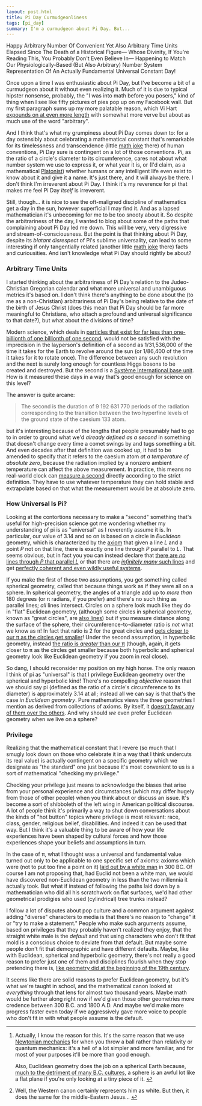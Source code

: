 ```yaml
---
layout: post.html
title: Pi Day Curmudgeonliness
tags: [pi_day]
summary: I'm a curmudgeon about Pi Day. But...
---
```


Happy Arbitrary Number Of Convenient Yet Also Arbitrary Time Units Elapsed
Since The Death of a Historical Figure—
Whose Divinity, If You're Reading This, You Probably Don't Even Believe In—
Happening to Match Our Physiologically-Based (But Also Arbitrary)
Number System Representation Of
An Actually Fundamental Universal Constant
Day!

Once upon a time
I was enthusiastic about Pi Day,
but I've become a bit of a curmudgeon about it
without even realizing it.
Much of it is due to typical hipster nonsense, probably,
the "I was into math before you posers," kind of thing
when I see like fifty pictures of pies pop up on my Facebook wall.
But my first paragraph sums up my more palatable reason,
which Vi Hart [expounds on at even more length](https://www.youtube.com/watch?v=2E9m6yDEIj8)
with somewhat more verve
but about as much use of the word "arbitrary".

And I think that's what my grumpiness about Pi Day comes down to:
for a day ostensibly about celebrating a mathematical constant
that's remarkable for its timelessness and transcendence
(little [math joke](http://en.wikipedia.org/wiki/Transcendental_number) there)
of human conventions,
Pi Day sure is contingent on a lot of those conventions.
Pi, as the ratio of a circle's diameter to its circumference,
cares not about what number system we use to express it,
or what year it is, or
(I'd claim, as a mathematical [Platonist](http://en.wikipedia.org/wiki/Philosophy_of_mathematics#Platonism))
whether humans or any intelligent life even exist
to know about it and give it a name.
It's just there, and it will always be there.
I don't think I'm irreverent about Pi Day.
I think it's my reverence for pi that makes me feel Pi Day *itself* is irreverent.

Still, though...
it is nice to see the oft-maligned discipline of mathematics get a day in the sun,
however superficial I may find it.
And as a lapsed mathematician
it's unbecoming for me to be too snooty about it.
So despite the arbitrariness of the day,
I wanted to blog about some of the paths that complaining about Pi Day led me down.
This will be very, very digressive and stream-of-consciousness.
But the point is that thinking about Pi Day,
despite its *blatant disrespect* of Pi's sublime universality,
can lead to some interesting
if only tangentially related
(another little [math joke](http://en.wikipedia.org/wiki/Tangent_lines_to_circles) there)
facts and curiousities.
And isn't knowledge what Pi Day should rightly be about?

### Arbitrary Time Units

I started thinking about the arbitrariness of Pi Day's relation to the Judeo-Christian Gregorian calendar
and what more universal and unambiguous metrics it's based on.
I don't think there's anything to be done about the
(to me as a non-Christian)
arbitrariness of Pi Day's being relative to the date of the birth of Jesus Christ
(does this mean that Pi Day should be far more meaningful to Christians,
who attach a profound and universal significance to that date?),
but what about the divisions of time?

Modern science,
which deals in [particles that exist for far less than one-billionth of one billionth of one second](http://en.wikipedia.org/wiki/Higgs_boson),
would not be satisfied with the imprecision in the layperson's definition of a second as
1/31,536,000 of the time it takes for the Earth to revolve around the sun
(or 1/86,400 of the time it takes for it to rotate once).
The difference between any such revolution and the next
is surely long enough for countless Higgs bosons to be created and destroyed.
But the second is a [Système International base unit](http://en.wikipedia.org/wiki/SI_base_unit).
How is it measured these days
in a way that's good enough for science on this level?

The answer is quite arcane:

> The second is the duration of 9 192 631 770 periods of the radiation corresponding to the transition between the two hyperfine levels of the ground state of the caesium 133 atom.

but it's interesting because of the lengths that people presumably had to go to
in order to ground what we'd *already defined as a second*
in something that doesn't change
every time a comet swings by and tugs something a bit.
And even decades after that definition was cooked up,
it had to be amended
to specify that it refers to the caesium atom *at a temperature of absolute zero*,
because the radiation implied by a nonzero ambient temperature
can affect the above measurement.
In practice, this means no real-world clock can [measure a second](http://en.wikipedia.org/wiki/Second#Modern_measurements) directly
according to the strict definition.
They have to use whatever temperature they can hold stable
and extrapolate based on that
what the measurement would be at absolute zero.

### How Universal Is Pi?

Looking at the contortions necessary
to make a "second" something that's useful
for high-precision science
got me wondering whether
my understanding of pi is as "universal" as I reverently assume it is.
In particular, our value of 3.14 and so on
is based on a circle in *Euclidean* geometry,
which is characterized by the [axiom](http://en.wikipedia.org/wiki/Playfair%27s_axiom)
that given a line *L* and a point *P* not on that line,
there is exactly one line through *P* parallel to *L*.
That seems obvious, 
but in fact you you can instead declare that [there are *no* lines through *P* that parallel *L*](http://en.wikipedia.org/wiki/Spherical_geometry)
or that there are [*infinitely many* such lines](http://en.wikipedia.org/wiki/Hyperbolic_geometry)
and get [perfectly coherent and even wildly useful systems](http://en.wikipedia.org/wiki/Models_of_non-Euclidean_geometry).

If you make the first of those two assumptions,
you get something called spherical geometry,
called that because things work as if they were all on a sphere.
In spherical geometry, the angles of a triangle add up to *more than* 180 degrees
(or π radians, if you prefer)
and there's no such thing as parallel lines;
*all* lines intersect.
Circles on a sphere look much like they do in "flat" Euclidean geometry,
(although some circles in spherical geometry,
known as "great circles",
are [also lines](http://en.wikipedia.org/wiki/Great_circle))
but if you measure distance along the surface of the sphere,
their circumference-to-diameter ratio is *not* what we know as π!
In fact that ratio is 2
for the great circles
and [gets closer to our π as the circles get smaller](http://blog.plover.com/math/pi.html)!
Under the second assumption,
in hyperbolic geometry,
instead [the ratio is *greater* than our π](http://en.wikipedia.org/wiki/Hyperbolic_geometry#Circles_and_disks)
(though, again, it gets closer to π
as the circles get smaller
because both hyperbolic and spherical geometry
look like Euclidean geometry if you zoom in real close).

So dang, I should reconsider my position on my high horse.
The only reason I think of pi as "universal"
is that I privilege Euclidean geometry
over the spherical and hyperbolic kind!
There's no compelling *objective* reason
that we should say pi
(defined as the ratio of a circle's circumference to its diameter)
is approximately 3.14 at all;
instead all we can say is that that's the case
*in Euclidean geometry*.
Pure mathematics
views the three geometries I mention as derived from collections of axioms.
By itself, it [doesn't favor any of them over the others](http://euler.slu.edu/escher/index.php/The_Three_Geometries).
And why should *we* even prefer Euclidean geometry
when we live on a sphere?<sup id="ref1"><a href="#foot1" class="ref"></a></sup>

### Privilege

Realizing that the mathematical constant that I revere
(so much that I smugly look down on those
who celebrate it in a way that I think undercuts its real value)
is actually contingent on a specific geometry
which we designate as "the standard" one
just because it's most convenient to us
is a sort of mathematical "checking my privilege."

Checking your privilege
just means to acknowledge the biases
that arise from your personal experience and circumstances
(which may differ hugely from those of other people)
when you think about or discuss an issue.
It's become a sort of shibboleth of the left wing
in American political discourse.
A lot of people think it's primarily a way to shut down conversations
about the kinds of "hot button" topics where privilege is most relevant:
race, class, gender, religious belief, disabilities.
And indeed it can be used that way.
But I think it's a valuable thing
to be aware of how your life experiences
have been shaped by cultural forces
and how those experiences
shape your beliefs and assumptions in turn.

In the case of π,
what I thought was a universal and fundamental value
turned out only to be applicable to one specific set of axioms:
axioms which were
(not to put too fine a point on it)
[laid out by a white man](http://en.wikipedia.org/wiki/Euclidean_geometry#The_Elements)<sup id="ref2"><a href="#foot2" class="ref"></a></sup> in 300 BC.
Of course I am not proposing that,
had Euclid not been a white man,
we would have discovered non-Euclidean geometry
in less than the two millennia it actually took.
But what if instead of following the paths laid down by a mathematician
who did all his scratchwork on flat surfaces,
we'd had other geometrical prodigies
who used (cylindrical) tree trunks instead?

I follow a lot of disputes about pop culture
and a common argument against adding "diverse" characters to media
is that there's no reason to "change" it
or "try to make a statement."
People who make such arguments assume,
based on privileges that they probably haven't realized they enjoy,
that the straight white male is the *default*
and that using characters who don't fit that mold
is a conscious choice to deviate from that default.
But maybe some people don't fit that demographic
and have different defaults.
Maybe, like with Euclidean, spherical and hyperbolic geometry,
there's not really a good reason to prefer just one of them
and disciplines flourish when they stop pretending there is,
[like geometry did at the beginning of the 19th century](http://en.wikipedia.org/wiki/Non-Euclidean_geometry#Discovery_of_non-Euclidean_geometry).

It seems like there are solid reasons to prefer Euclidean geometry,
but it's what we're taught in school,
and the mathematical canon looked at *everything* through that lens
for almost two thousand years.
Maybe math would be further along right now
if we'd given those other geometries more credence
between 300 B.C. and 1800 A.D.
And maybe we'd make more progress faster even today
if we aggressively gave more voice to people
who don't fit in with what people assume is the default.

<hr />

<ol>
<li class="foot" id="foot1">
<p>Actually, I know the reason for this.
It's the same reason that we use <a href="http://en.wikipedia.org/wiki/Classical_mechanics">Newtonian mechanics</a>
for when you throw a ball
rather than relativity or quantum mechanics:
it's a hell of a lot simpler and more familiar,
and for most of your purposes it'll be more than good enough.</p>

<p>Also, Euclidean geometry does the job on a spherical Earth
because, <a href="http://en.wikipedia.org/wiki/Flat_Earth">much to the detriment of many B.C. cultures</a>,
a sphere is an awful lot like a flat plane
if you're only looking at a tiny piece of it. <a href="#ref1">↩</a></p>
</li>
<li class="foot" id="foot2">Well, the Western canon certainly represents him as white. But then, it does the same for the middle-Eastern Jesus... <a href="#ref2">↩</a></a>
</li>
</ol>
